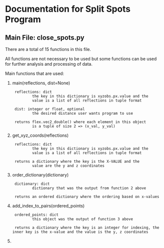 # Documentation for Split Spots Program

## Main File: close_spots.py

There are a total of 15 functions in this file.

All functions are not necessary to be used but some functions can be used for
further analysis and processing of data.

Main functions that are used:
1. main(reflections, dist=None)

        reflections: dict
                the key in this dictionary is xyzobs.px.value and the
                value is a list of all reflections in tuple format

        dist: integer or float, optional
                the desired distance user wants program to use

        returns flex.vec2_double() where each element in this object
                is a tuple of size 2 => (x_val, y_val)

2. get_xyz_coords(reflections)
        
        reflections: dict
                the key in this dictionary is xyzobs.px.value and the
                value is a list of all reflections in tuple format

        returns a dictionary where the key is the X-VALUE and the
                value are the y and z coordinates

3. order_dictionary(dictionary)

        dictionary: dict
                dictionary that was the output from function 2 above

        returns an ordered dictionary where the ordering based on x-values

4. add_index_to_pairs(ordered_points)

        ordered_points: dict
                this object was the output of function 3 above

        returns a dictionary where the key is an integer for indexing, the inner key is the x-value and the value is the y, z coordinates
5. 
